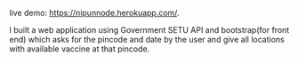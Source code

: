live demo: https://nipunnode.herokuapp.com/.

I built a web application using Government SETU API
and bootstrap(for front end) which asks for the pincode
and date by the user and give all locations with available
vaccine at that pincode.
